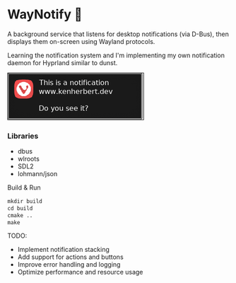 # WayNotify 

A background service that listens for desktop notifications (via D-Bus), then displays them on-screen using Wayland protocols.

Learning the notification system and I'm implementing my own notification daemon for Hyprland similar to dunst.

![Screenshot](./showoff/hyprshot.png)


### Libraries

- dbus
- wlroots
- SDL2
- lohmann/json


Build & Run

```
mkdir build
cd build
cmake ..
make
```


TODO:
- Implement notification stacking
- Add support for actions and buttons
- Improve error handling and logging
- Optimize performance and resource usage
